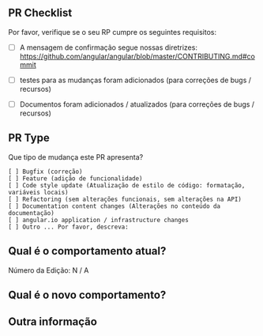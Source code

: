 ## PR Checklist
Por favor, verifique se o seu RP cumpre os seguintes requisitos:

- [ ] A mensagem de confirmação segue nossas diretrizes: https://github.com/angular/angular/blob/master/CONTRIBUTING.md#commit
- [ ] testes para as mudanças foram adicionados (para correções de bugs / recursos)
- [ ] Documentos foram adicionados / atualizados (para correções de bugs / recursos)


## PR Type
Que tipo de mudança este PR apresenta?

<!-- Por favor, verifique o que se aplica a este PR usando "x". -->
```
[ ] Bugfix (correção)
[ ] Feature (adição de funcionalidade)
[ ] Code style update (Atualização de estilo de código: formatação, variáveis ​​locais)
[ ] Refactoring (sem alterações funcionais, sem alterações na API)
[ ] Documentation content changes (Alterações no conteúdo da documentação)
[ ] angular.io application / infrastructure changes
[ ] Outro ... Por favor, descreva:

```

## Qual é o comportamento atual?
<!-- Descreva o comportamento atual que você está modificando ou vincule a um problema relevante. -->

Número da Edição: N / A



## Qual é o novo comportamento?



<!-- Se este PR contiver uma alteração significativa, descreva o impacto e o caminho de migração dos aplicativos existentes abaixo. -->


## Outra informação